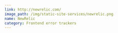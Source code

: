 ```yaml
---
link: http://newrelic.com/
image_path: /img/static-site-services/newrelic.png
name: NewRelic
category: Frontend error trackers
---
```

